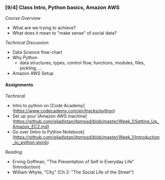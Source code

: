 ### [9/4] Class Intro, Python basics, Amazon AWS

_Course Overview_
- What are we trying to achieve?
- What does it mean to "make sense" of social data?

_Technical Discussion_
- Data Science flow-chart
- Why Python
    - data structures, types, control flow, functions, modules, files, pickling, ...
- Amazon AWS Setup

#### Assignments

_Technical_
- Intro to python on [Code Academy] (https://www.codecademy.com/en/tracks/python)
- Set up your [Amazon AWS machine] (https://github.com/giladlotan/itpmssd/blob/master/Week_1/Setting_Up_Amazon_EC2.md)
- Go over [Intro to Python Notebook] (https://github.com/giladlotan/itpmssd/blob/master/Week_1/Introduction_to_python.ipynb)

_Reading_
- Erving Goffman, "The Presentation of Self in Everyday Life" (Introduction)
- William Whyte, "City" (Ch 2: "The Social Life of the Street")

